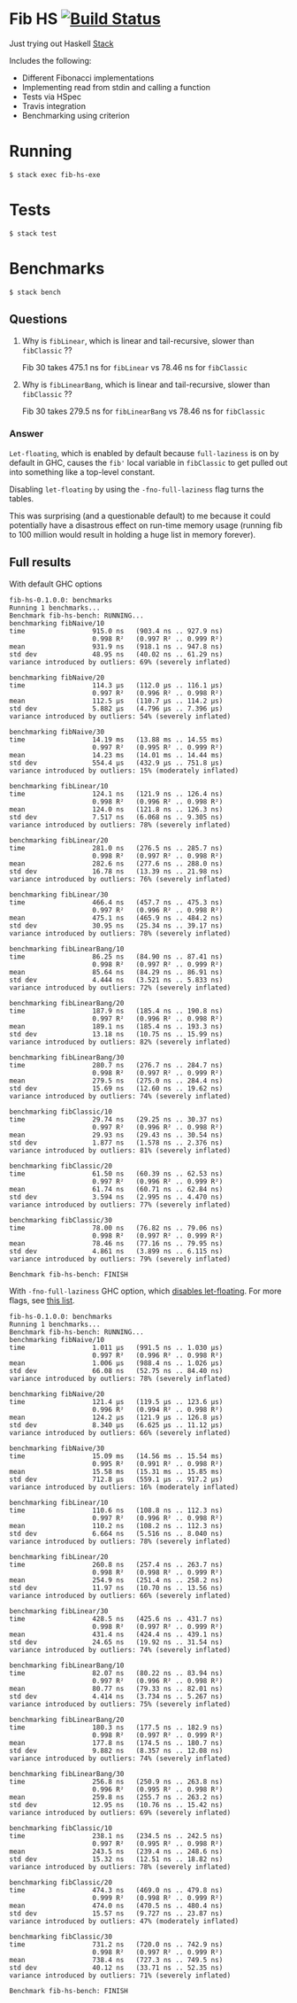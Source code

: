 # Fib HS [![Build Status](https://travis-ci.org/lloydmeta/fib-hs.svg?branch=master)](https://travis-ci.org/lloydmeta/fib-hs)

Just trying out Haskell [Stack](https://docs.haskellstack.org/en/stable/GUIDE/)

Includes the following:

- Different Fibonacci implementations
- Implementing read from stdin and calling a function
- Tests via HSpec
- Travis integration
- Benchmarking using criterion

# Running

`$ stack exec fib-hs-exe`

# Tests

`$ stack test`

# Benchmarks

`$ stack bench`

## Questions

1. Why is `fibLinear`, which is linear and tail-recursive, slower than `fibClassic` ??

    Fib 30 takes 475.1 ns for `fibLinear` vs 78.46 ns for `fibClassic`
    
2. Why is `fibLinearBang`, which is linear and tail-recursive, slower than `fibClassic` ??

    Fib 30 takes 279.5 ns for `fibLinearBang` vs 78.46 ns for `fibClassic`
    
### Answer

`Let-floating`, which is enabled by default because `full-laziness` is on by default in GHC,
causes the `fib'` local variable in `fibClassic` to get pulled out into something like a top-level constant.

Disabling `let-floating` by using the `-fno-full-laziness` flag turns the tables.

This was surprising (and a questionable default) to me because it could potentially have
a disastrous effect on run-time memory usage (running fib to 100 million would result in holding a huge
list in memory forever).
    
## Full results

With default GHC options

```
fib-hs-0.1.0.0: benchmarks
Running 1 benchmarks...
Benchmark fib-hs-bench: RUNNING...
benchmarking fibNaive/10
time                 915.0 ns   (903.4 ns .. 927.9 ns)
                     0.998 R²   (0.997 R² .. 0.999 R²)
mean                 931.9 ns   (918.1 ns .. 947.8 ns)
std dev              48.95 ns   (40.02 ns .. 61.29 ns)
variance introduced by outliers: 69% (severely inflated)
             
benchmarking fibNaive/20
time                 114.3 μs   (112.0 μs .. 116.1 μs)
                     0.997 R²   (0.996 R² .. 0.998 R²)
mean                 112.5 μs   (110.7 μs .. 114.2 μs)
std dev              5.882 μs   (4.796 μs .. 7.396 μs)
variance introduced by outliers: 54% (severely inflated)
             
benchmarking fibNaive/30
time                 14.19 ms   (13.88 ms .. 14.55 ms)
                     0.997 R²   (0.995 R² .. 0.999 R²)
mean                 14.23 ms   (14.01 ms .. 14.44 ms)
std dev              554.4 μs   (432.9 μs .. 751.8 μs)
variance introduced by outliers: 15% (moderately inflated)
             
benchmarking fibLinear/10
time                 124.1 ns   (121.9 ns .. 126.4 ns)
                     0.998 R²   (0.996 R² .. 0.998 R²)
mean                 124.0 ns   (121.8 ns .. 126.3 ns)
std dev              7.517 ns   (6.068 ns .. 9.305 ns)
variance introduced by outliers: 78% (severely inflated)
             
benchmarking fibLinear/20
time                 281.0 ns   (276.5 ns .. 285.7 ns)
                     0.998 R²   (0.997 R² .. 0.998 R²)
mean                 282.6 ns   (277.6 ns .. 288.0 ns)
std dev              16.78 ns   (13.39 ns .. 21.98 ns)
variance introduced by outliers: 76% (severely inflated)
             
benchmarking fibLinear/30
time                 466.4 ns   (457.7 ns .. 475.3 ns)
                     0.997 R²   (0.996 R² .. 0.998 R²)
mean                 475.1 ns   (465.9 ns .. 484.2 ns)
std dev              30.95 ns   (25.34 ns .. 39.17 ns)
variance introduced by outliers: 78% (severely inflated)
             
benchmarking fibLinearBang/10
time                 86.25 ns   (84.90 ns .. 87.41 ns)
                     0.998 R²   (0.997 R² .. 0.999 R²)
mean                 85.64 ns   (84.29 ns .. 86.91 ns)
std dev              4.444 ns   (3.521 ns .. 5.833 ns)
variance introduced by outliers: 72% (severely inflated)
             
benchmarking fibLinearBang/20
time                 187.9 ns   (185.4 ns .. 190.8 ns)
                     0.997 R²   (0.996 R² .. 0.998 R²)
mean                 189.1 ns   (185.4 ns .. 193.3 ns)
std dev              13.18 ns   (10.75 ns .. 15.99 ns)
variance introduced by outliers: 82% (severely inflated)
             
benchmarking fibLinearBang/30
time                 280.7 ns   (276.7 ns .. 284.7 ns)
                     0.998 R²   (0.997 R² .. 0.999 R²)
mean                 279.5 ns   (275.0 ns .. 284.4 ns)
std dev              15.69 ns   (12.60 ns .. 19.62 ns)
variance introduced by outliers: 74% (severely inflated)
             
benchmarking fibClassic/10
time                 29.74 ns   (29.25 ns .. 30.37 ns)
                     0.997 R²   (0.996 R² .. 0.998 R²)
mean                 29.93 ns   (29.43 ns .. 30.54 ns)
std dev              1.877 ns   (1.578 ns .. 2.376 ns)
variance introduced by outliers: 81% (severely inflated)
             
benchmarking fibClassic/20
time                 61.50 ns   (60.39 ns .. 62.53 ns)
                     0.997 R²   (0.996 R² .. 0.999 R²)
mean                 61.74 ns   (60.71 ns .. 62.84 ns)
std dev              3.594 ns   (2.995 ns .. 4.470 ns)
variance introduced by outliers: 77% (severely inflated)
             
benchmarking fibClassic/30
time                 78.00 ns   (76.82 ns .. 79.06 ns)
                     0.998 R²   (0.997 R² .. 0.999 R²)
mean                 78.46 ns   (77.16 ns .. 79.95 ns)
std dev              4.861 ns   (3.899 ns .. 6.115 ns)
variance introduced by outliers: 79% (severely inflated)
             
Benchmark fib-hs-bench: FINISH
```

With `-fno-full-laziness` GHC option, which [disables let-floating](https://downloads.haskell.org/~ghc/7.10.1/docs/html/users_guide/options-optimise.html).
For more flags, see [this list](https://downloads.haskell.org/~ghc/7.10.1/docs/html/users_guide/options-optimise.html). 

```
fib-hs-0.1.0.0: benchmarks
Running 1 benchmarks...
Benchmark fib-hs-bench: RUNNING...
benchmarking fibNaive/10
time                 1.011 μs   (991.5 ns .. 1.030 μs)
                     0.997 R²   (0.996 R² .. 0.998 R²)
mean                 1.006 μs   (988.4 ns .. 1.026 μs)
std dev              66.08 ns   (52.75 ns .. 84.40 ns)
variance introduced by outliers: 78% (severely inflated)
             
benchmarking fibNaive/20
time                 121.4 μs   (119.5 μs .. 123.6 μs)
                     0.996 R²   (0.994 R² .. 0.998 R²)
mean                 124.2 μs   (121.9 μs .. 126.8 μs)
std dev              8.340 μs   (6.625 μs .. 11.12 μs)
variance introduced by outliers: 66% (severely inflated)
             
benchmarking fibNaive/30
time                 15.09 ms   (14.56 ms .. 15.54 ms)
                     0.995 R²   (0.991 R² .. 0.998 R²)
mean                 15.58 ms   (15.31 ms .. 15.85 ms)
std dev              712.8 μs   (559.1 μs .. 917.2 μs)
variance introduced by outliers: 16% (moderately inflated)
             
benchmarking fibLinear/10
time                 110.6 ns   (108.8 ns .. 112.3 ns)
                     0.997 R²   (0.996 R² .. 0.998 R²)
mean                 110.2 ns   (108.2 ns .. 112.3 ns)
std dev              6.664 ns   (5.516 ns .. 8.040 ns)
variance introduced by outliers: 78% (severely inflated)
             
benchmarking fibLinear/20
time                 260.8 ns   (257.4 ns .. 263.7 ns)
                     0.998 R²   (0.998 R² .. 0.999 R²)
mean                 254.9 ns   (251.4 ns .. 258.2 ns)
std dev              11.97 ns   (10.70 ns .. 13.56 ns)
variance introduced by outliers: 66% (severely inflated)
             
benchmarking fibLinear/30
time                 428.5 ns   (425.6 ns .. 431.7 ns)
                     0.998 R²   (0.997 R² .. 0.999 R²)
mean                 431.4 ns   (424.4 ns .. 439.1 ns)
std dev              24.65 ns   (19.92 ns .. 31.54 ns)
variance introduced by outliers: 74% (severely inflated)
             
benchmarking fibLinearBang/10
time                 82.07 ns   (80.22 ns .. 83.94 ns)
                     0.997 R²   (0.996 R² .. 0.998 R²)
mean                 80.77 ns   (79.33 ns .. 82.01 ns)
std dev              4.414 ns   (3.734 ns .. 5.267 ns)
variance introduced by outliers: 75% (severely inflated)
             
benchmarking fibLinearBang/20
time                 180.3 ns   (177.5 ns .. 182.9 ns)
                     0.998 R²   (0.997 R² .. 0.999 R²)
mean                 177.8 ns   (174.5 ns .. 180.7 ns)
std dev              9.882 ns   (8.357 ns .. 12.08 ns)
variance introduced by outliers: 74% (severely inflated)
             
benchmarking fibLinearBang/30
time                 256.8 ns   (250.9 ns .. 263.8 ns)
                     0.996 R²   (0.995 R² .. 0.998 R²)
mean                 259.8 ns   (255.7 ns .. 263.2 ns)
std dev              12.95 ns   (10.76 ns .. 15.42 ns)
variance introduced by outliers: 69% (severely inflated)
             
benchmarking fibClassic/10
time                 238.1 ns   (234.5 ns .. 242.5 ns)
                     0.997 R²   (0.995 R² .. 0.998 R²)
mean                 243.5 ns   (239.4 ns .. 248.6 ns)
std dev              15.32 ns   (12.51 ns .. 18.82 ns)
variance introduced by outliers: 78% (severely inflated)
             
benchmarking fibClassic/20
time                 474.3 ns   (469.0 ns .. 479.8 ns)
                     0.999 R²   (0.998 R² .. 0.999 R²)
mean                 474.0 ns   (470.5 ns .. 480.4 ns)
std dev              15.57 ns   (9.727 ns .. 23.87 ns)
variance introduced by outliers: 47% (moderately inflated)
             
benchmarking fibClassic/30
time                 731.2 ns   (720.0 ns .. 742.9 ns)
                     0.998 R²   (0.997 R² .. 0.999 R²)
mean                 738.4 ns   (727.3 ns .. 749.5 ns)
std dev              40.12 ns   (33.71 ns .. 52.35 ns)
variance introduced by outliers: 71% (severely inflated)
             
Benchmark fib-hs-bench: FINISH
```